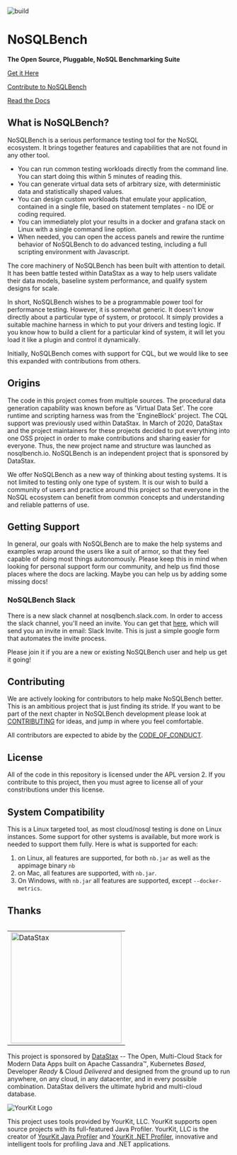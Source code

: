 ![build](https://github.com/nosqlbench/nosqlbench/workflows/build/badge.svg)

# NoSQLBench

**The Open Source, Pluggable, NoSQL Benchmarking Suite**

[Get it Here](DOWNLOADS.md)

[Contribute to NoSQLBench](CONTRIBUTING.md)

[Read the Docs](http://docs.nosqlbench.io/)

## What is NoSQLBench?

NoSQLBench is a serious performance testing tool for the NoSQL ecosystem. It brings together features and capabilities
that are not found in any other tool.

- You can run common testing workloads directly from the command line. You can start doing this within 5 minutes of
   reading this.
- You can generate virtual data sets of arbitrary size, with deterministic data and statistically shaped values.
- You can design custom workloads that emulate your application, contained in a single file, based on statement
   templates - no IDE or coding required.
- You can immediately plot your results in a docker and grafana stack on Linux with a single command line option.
- When needed, you can open the access panels and rewire the runtime behavior of NoSQLBench to do advanced testing,
   including a full scripting environment with Javascript.

The core machinery of NoSQLBench has been built with attention to detail. It has been battle tested within DataStax as a
way to help users validate their data models, baseline system performance, and qualify system designs for scale.

In short, NoSQLBench wishes to be a programmable power tool for performance testing. However, it is somewhat generic. It
doesn't know directly about a particular type of system, or protocol. It simply provides a suitable machine harness in
which to put your drivers and testing logic. If you know how to build a client for a particular kind of system, it will
let you load it like a plugin and control it dynamically.

Initially, NoSQLBench comes with support for CQL, but we would like to see this expanded with contributions from others.

## Origins

The code in this project comes from multiple sources. The procedural data generation capability was known before as
'Virtual Data Set'. The core runtime and scripting harness was from the 'EngineBlock' project. The CQL support was
previously used within DataStax. In March of 2020, DataStax and the project maintainers for these projects decided to
put everything into one OSS project in order to make contributions and sharing easier for everyone. Thus, the new
project name and structure was launched as nosqlbench.io. NoSQLBench is an independent project that is sponsored by
DataStax.

We offer NoSQLBench as a new way of thinking about testing systems. It is not limited to testing only one type of
system. It is our wish to build a community of users and practice around this project so that everyone in the NoSQL
ecosystem can benefit from common concepts and understanding and reliable patterns of use.

## Getting Support

In general, our goals with NoSQLBench are to make the help systems and examples wrap around the users like a suit of
armor, so that they feel capable of doing most things autonomously. Please keep this in mind when looking for personal
support form our community, and help us find those places where the docs are lacking. Maybe you can help us by adding
some missing docs!

### NoSQLBench Slack

There is a new slack channel at nosqlbench.slack.com. In order to access the slack channel, you'll need an invite. You
can get that 
[here](https://join.slack.com/t/nosqlbench/shared_invite/zt-hvavu1tu-CLX_w7plZrv_A8kDBCw_3A),
which will send you an invite in email: Slack Invite. This is just a simple google form that automates the invite
process.

Please join it if you are a new or existing NoSQLBench user and help us get it going!

## Contributing

We are actively looking for contributors to help make NoSQLBench better. This is an ambitious project that is just
finding its stride. If you want to be part of the next chapter in NoSQLBench development please look at
[CONTRIBUTING](CONTRIBUTING.md) for ideas, and jump in where you feel comfortable.

All contributors are expected to abide by the [CODE_OF_CONDUCT](CODE_OF_CONDUCT.md).

## License

All of the code in this repository is licensed under the APL version 2. If you contribute to this project, then you must
agree to license all of your constributions under this license.

## System Compatibility

This is a Linux targeted tool, as most cloud/nosql testing is done on Linux instances. Some support for other systems is
available, but more work is needed to support them fully. Here is what is supported for each:

1. on Linux, all features are supported, for both `nb.jar` as well as the appimage binary `nb`
2. on Mac, all features are supported, with `nb.jar`.
3. On Windows, with `nb.jar` all features are supported, except `--docker-metrics`.

## Thanks

<table cellspacing="0" cellpadding="0" align="left">
  <tr>
    <td><a href="https://datastax.com" target="_blank"><img src="https://www.datastax.com/sites/default/files/2020-12/datastax-logotype-positive.png" alt="DataStax" width="250"/></a></td>
  </tr>
</table>

This project is sponsored by [DataStax](https://www.datastax.com) -- The Open, Multi-Cloud Stack for Modern Data Apps built on
Apache Cassandra™, Kubernetes *Based*, Developer *Ready* & Cloud *Delivered* and designed from the ground up to run anywhere,
on any cloud, in any datacenter, and in every possible combination. DataStax delivers the ultimate hybrid and multi-cloud database.

![YourKit Logo](https://www.yourkit.com/images/yklogo.png)

This project uses tools provided by YourKit, LLC. YourKit supports open source projects with its full-featured Java
Profiler. YourKit, LLC is the creator of <a href="https://www.yourkit.com/java/profiler/">YourKit Java Profiler</a> and
<a href="https://www.yourkit.com/.net/profiler/">YourKit .NET Profiler</a>, innovative and intelligent tools for
profiling Java and .NET applications.
